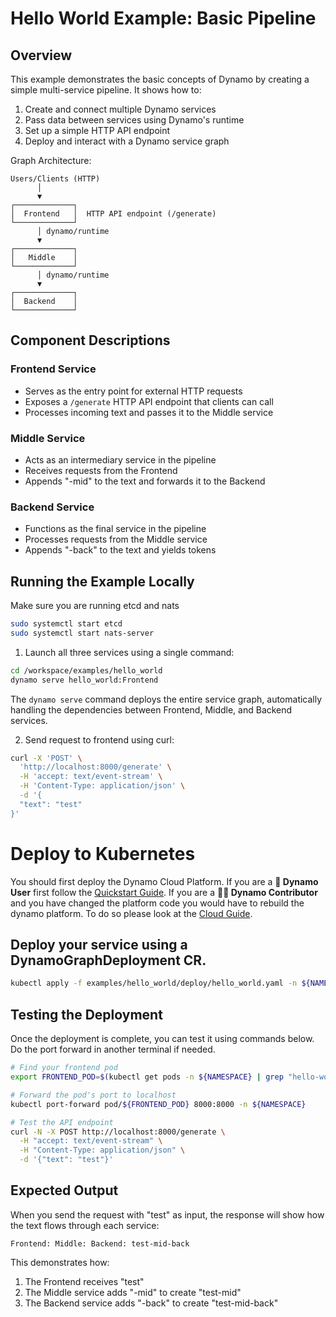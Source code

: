 <!--
SPDX-FileCopyrightText: Copyright (c) 2025 NVIDIA CORPORATION & AFFILIATES. All rights reserved.
SPDX-License-Identifier: Apache-2.0

Licensed under the Apache License, Version 2.0 (the "License");
you may not use this file except in compliance with the License.
You may obtain a copy of the License at

http://www.apache.org/licenses/LICENSE-2.0

Unless required by applicable law or agreed to in writing, software
distributed under the License is distributed on an "AS IS" BASIS,
WITHOUT WARRANTIES OR CONDITIONS OF ANY KIND, either express or implied.
See the License for the specific language governing permissions and
limitations under the License.
-->

# Hello World Example: Basic Pipeline

## Overview

This example demonstrates the basic concepts of Dynamo by creating a simple multi-service pipeline. It shows how to:

1. Create and connect multiple Dynamo services
2. Pass data between services using Dynamo's runtime
3. Set up a simple HTTP API endpoint
4. Deploy and interact with a Dynamo service graph

Graph Architecture:

```
Users/Clients (HTTP)
      │
      ▼
┌─────────────┐
│  Frontend   │  HTTP API endpoint (/generate)
└─────────────┘
      │ dynamo/runtime
      ▼
┌─────────────┐
│   Middle    │
└─────────────┘
      │ dynamo/runtime
      ▼
┌─────────────┐
│  Backend    │
└─────────────┘
```

## Component Descriptions

### Frontend Service
- Serves as the entry point for external HTTP requests
- Exposes a `/generate` HTTP API endpoint that clients can call
- Processes incoming text and passes it to the Middle service

### Middle Service
- Acts as an intermediary service in the pipeline
- Receives requests from the Frontend
- Appends "-mid" to the text and forwards it to the Backend

### Backend Service
- Functions as the final service in the pipeline
- Processes requests from the Middle service
- Appends "-back" to the text and yields tokens

## Running the Example Locally

Make sure you are running etcd and nats
```bash
sudo systemctl start etcd
sudo systemctl start nats-server
```

1. Launch all three services using a single command:

```bash
cd /workspace/examples/hello_world
dynamo serve hello_world:Frontend
```

The `dynamo serve` command deploys the entire service graph, automatically handling the dependencies between Frontend, Middle, and Backend services.

2. Send request to frontend using curl:

```bash
curl -X 'POST' \
  'http://localhost:8000/generate' \
  -H 'accept: text/event-stream' \
  -H 'Content-Type: application/json' \
  -d '{
  "text": "test"
}'
```

# Deploy to Kubernetes

You should first deploy the Dynamo Cloud Platform.
If you are a **👤 Dynamo User** first follow the [Quickstart Guide](../guides/dynamo_deploy/quickstart.md).
If you are a **🧑‍💻 Dynamo Contributor** and you have changed the platform code you would have to rebuild the dynamo platform. To do so please look at the [Cloud Guide](../guides/dynamo_deploy/dynamo_cloud.md).

## Deploy your service using a DynamoGraphDeployment CR.

```bash
kubectl apply -f examples/hello_world/deploy/hello_world.yaml -n ${NAMESPACE}
```

## Testing the Deployment

Once the deployment is complete, you can test it using commands below.
Do the port forward in another terminal if needed.

```bash
# Find your frontend pod
export FRONTEND_POD=$(kubectl get pods -n ${NAMESPACE} | grep "hello-world-frontend" | sort -k1 | tail -n1 | awk '{print $1}')

# Forward the pod's port to localhost
kubectl port-forward pod/${FRONTEND_POD} 8000:8000 -n ${NAMESPACE}
```

```bash
# Test the API endpoint
curl -N -X POST http://localhost:8000/generate \
  -H "accept: text/event-stream" \
  -H "Content-Type: application/json" \
  -d '{"text": "test"}'
```


## Expected Output

When you send the request with "test" as input, the response will show how the text flows through each service:

```
Frontend: Middle: Backend: test-mid-back
```

This demonstrates how:
1. The Frontend receives "test"
2. The Middle service adds "-mid" to create "test-mid"
3. The Backend service adds "-back" to create "test-mid-back"
